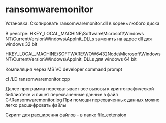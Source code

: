 # ransomwaremonitor
Установка:
Скопировать ransomwaremonitor.dll в корень любого диска

В реестре: HKEY_LOCAL_MACHINE\Software\Microsoft\Windows NT\CurrentVersion\Windows\AppInit_DLLs заменить на адрес dll для windows 32 bit

HKEY_LOCAL_MACHINE\SOFTWARE\WOW6432Node\Microsoft\Windows NT\CurrentVersion\Windows\AppInit_DLLs для windows 64 bit

Компиляция через MS VC developer command prompt

cl /LD ransomwaremonitor.cpp

Далее программа перехватывает все вызовы к криптографической библиотеке и пишет перехваченные данные в файл C:\Ransomwaremonitor.log
При помощи перехваченных данных можно легко расшифровать файлы

Скрипт для расширения файлов - в папке file_extension
